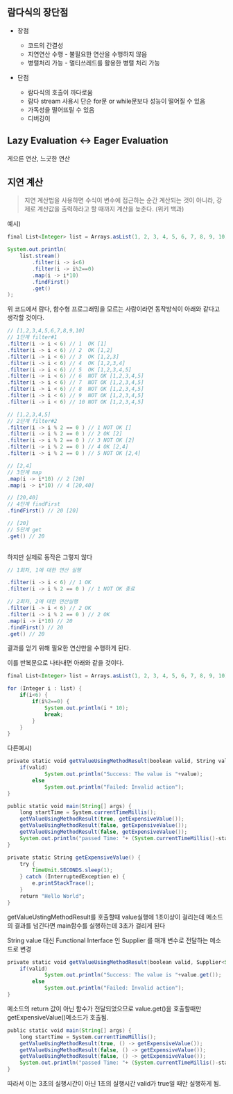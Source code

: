 ## 람다식의 장단점
- 장점
    - 코드의 간결성
    - 지연연산 수행 -  불필요한 연산을 수행하지 않음        
    - 병렬처리 가능 - 멀티쓰레드를 활용한 병렬 처리 가능
        
        
- 단점
    - 람다식의 호출이 까다로움
    - 람다 stream 사용시 단순 for문 or while문보다 성능이 떨어질 수 있음
    - 가독성을 떨어뜨릴 수 있음
    - 디버깅이 

## Lazy Evaluation ↔ Eager Evaluation
게으른 연산, 느긋한 연산

## 지연 계산

> 지연 계산법을 사용하면 수식이 변수에 접근하는 순간 계산되는 것이 아니라, 강제로 계산값을 출력하라고 할 때까지 계산을 늦춘다.
(위키 백과)

예시)

```java
final List<Integer> list = Arrays.asList(1, 2, 3, 4, 5, 6, 7, 8, 9, 10);

System.out.println(
    list.stream()
        .filter(i -> i<6)
        .filter(i -> i%2==0)
        .map(i -> i*10)
        .findFirst()
        .get()
);
```

위 코드에서 람다, 함수형 프로그래밍을 모르는 사람이라면 동작방식이 아래와 같다고 생각할 것이다.

```java
// [1,2,3,4,5,6,7,8,9,10]
// 1단계 filter#1
.filter(i -> i < 6) // 1  OK [1]
.filter(i -> i < 6) // 2  OK [1,2]
.filter(i -> i < 6) // 3  OK [1,2,3]
.filter(i -> i < 6) // 4  OK [1,2,3,4]
.filter(i -> i < 6) // 5  OK [1,2,3,4,5]
.filter(i -> i < 6) // 6  NOT OK [1,2,3,4,5]
.filter(i -> i < 6) // 7  NOT OK [1,2,3,4,5]
.filter(i -> i < 6) // 8  NOT OK [1,2,3,4,5]
.filter(i -> i < 6) // 9  NOT OK [1,2,3,4,5]
.filter(i -> i < 6) // 10 NOT OK [1,2,3,4,5]

// [1,2,3,4,5]
// 2단계 filter#2
.filter(i -> i % 2 == 0 ) // 1 NOT OK []
.filter(i -> i % 2 == 0 ) // 2 OK [2]
.filter(i -> i % 2 == 0 ) // 3 NOT OK [2]
.filter(i -> i % 2 == 0 ) // 4 OK [2,4]
.filter(i -> i % 2 == 0 ) // 5 NOT OK [2,4]

// [2,4]
// 3단계 map
.map(i -> i*10) // 2 [20]
.map(i -> i*10) // 4 [20,40]

// [20,40]
// 4단계 findFirst
.findFirst() // 20 [20]

// [20]
// 5단계 get
.get() // 20
 
```

하지만 실제로 동작은 그렇지 않다

```java
// 1회차, 1에 대한 연산 실행

.filter(i -> i < 6) // 1 OK
.filter(i -> i % 2 == 0 ) // 1 NOT OK 종료

// 2회차, 2에 대한 연산실행
.filter(i -> i < 6) // 2 OK
.filter(i -> i % 2 == 0 ) // 2 OK
.map(i -> i*10) // 20
.findFirst() // 20
.get() // 20
```

결과를 얻기 위해 필요한 연산만을 수행하게 된다.

이를 반복문으로 나타내면 아래와 같을 것이다.

```java
final List<Integer> list = Arrays.asList(1, 2, 3, 4, 5, 6, 7, 8, 9, 10);

for (Integer i : list) {
	if(i<6) {
		if(i%2==0) {
			System.out.println(i * 10);
			break;
		}
	}
}
```

다른예시)

```java
private static void getValueUsingMethodResult(boolean valid, String value) {
    if(valid)
			System.out.println("Success: The value is "+value);
		else
			System.out.println("Failed: Invalid action");
}

```

```java
public static void main(String[] args) {
	long startTime = System.currentTimeMillis();
	getValueUsingMethodResult(true, getExpensiveValue());
	getValueUsingMethodResult(false, getExpensiveValue());
	getValueUsingMethodResult(false, getExpensiveValue());
	System.out.println("passed Time: "+ (System.currentTimeMillis()-startTime)/1000+"sec" );
}
```

```java
private static String getExpensiveValue() {
	try {
		TimeUnit.SECONDS.sleep(1);
	} catch (InterruptedException e) {
		e.printStackTrace();
	}
	return "Hello World";
}
```

getValueUstingMethodResult를 호출할때 value실행에 1초이상이 걸리는데 메소드의 결과를 넘긴다면 main함수를 실행하는데 3초가 걸리게 된다

String value 대신 Functional Interface 인 Supplier<T> 를 매개 변수로 전달하는 메소드로 변경

```java
private static void getValueUsingMethodResult(boolean valid, Supplier<String> value) {
    if(valid)
			System.out.println("Success: The value is "+value.get());
		else
			System.out.println("Failed: Invalid action");
}

```

메소드의 return 값이 아닌 함수가 전달되었으므로 value.get()을 호출할때만 getExpensiveValue()메소드가 호출됨.

```java
public static void main(String[] args) {
	long startTime = System.currentTimeMillis();
	getValueUsingMethodResult(true, () -> getExpensiveValue());
	getValueUsingMethodResult(false, () -> getExpensiveValue());
	getValueUsingMethodResult(false, () -> getExpensiveValue());
	System.out.println("passed Time: "+ (System.currentTimeMillis()-startTime)/1000+"sec" );
}
```

따라서 이는 3초의 실행시간이 아닌 1초의 실행시간 valid가 true일 때만 실행하게 됨.
